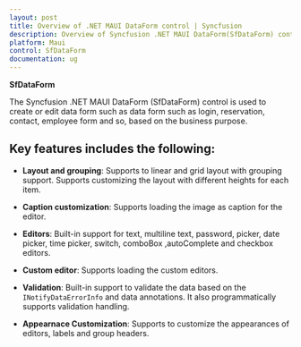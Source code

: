 ```yaml
---
layout: post
title: Overview of .NET MAUI DataForm control | Syncfusion
description: Overview of Syncfusion .NET MAUI DataForm(SfDataForm) control and its basic features.
platform: Maui
control: SfDataForm
documentation: ug
---
```

 
 **SfDataForm**

The Syncfusion .NET MAUI DataForm (SfDataForm) control is used to create or edit data form such as data form such as login, reservation, contact, employee form and so, based on the business purpose. 

## Key features includes the following:

*  **Layout and grouping**: Supports to linear and grid layout with grouping support. Supports customizing the layout with different heights for each item.


* **Caption customization**: Supports loading the image as caption for the editor.


* **Editors**: Built-in support for text, multiline text, password, picker, date picker, time picker, switch, comboBox ,autoComplete and checkbox editors. 


* **Custom editor**: Supports loading the custom editors.


* **Validation**: Built-in support to validate the data based on the `INotifyDataErrorInfo` and data annotations. It also programmatically supports validation handling.

* **Appearnace Customization**: Supports to customize the appearances of editors, labels and group headers. 